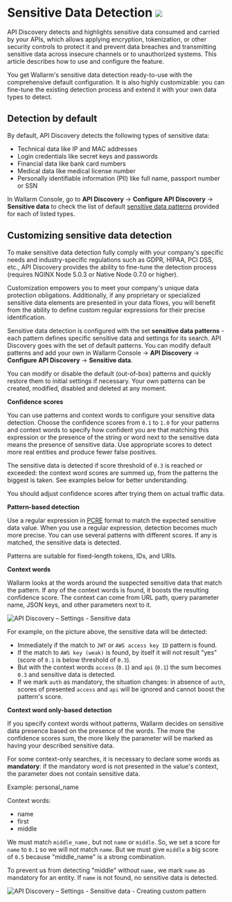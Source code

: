 # Sensitive Data Detection <a href="../../about-wallarm/subscription-plans/#waap-and-advanced-api-security"><img src="../../images/api-security-tag.svg" style="border: none;"></a>

API Discovery detects and highlights sensitive data consumed and carried by your APIs, which allows applying encryption, tokenization, or other security controls to protect it and prevent data breaches and transmitting sensitive data across insecure channels or to unauthorized systems. This article describes how to use and configure the feature.

You get Wallarm's sensitive data detection ready-to-use with the comprehensive default configuration. It is also highly customizable: you can fine-tune the existing detection process and extend it with your own data types to detect.

## Detection by default

By default, API Discovery detects the following types of sensitive data:

* Technical data like IP and MAC addresses
* Login credentials like secret keys and passwords
* Financial data like bank card numbers
* Medical data like medical license number
* Personally identifiable information (PII) like full name, passport number or SSN

In Wallarm Console, go to **API Discovery** → **Configure API Discovery** → **Sensitive data** to check the list of default [sensitive data patterns](#customizing-sensitive-data-detection) provided for each of listed types.

## Customizing sensitive data detection

To make sensitive data detection fully comply with your company's specific needs and industry-specific regulations such as GDPR, HIPAA, PCI DSS, etc., API Discovery provides the ability to fine-tune the detection process (requires NGINX Node 5.0.3 or Native Node 0.7.0 or higher).

Customization empowers you to meet your company's unique data protection obligations. Additionally, if any proprietary or specialized sensitive data elements are presented in your data flows, you will benefit from the ability to define custom regular expressions for their precise identification.

Sensitive data detection is configured with the set **sensitive data patterns** - each pattern defines specific sensitive data and settings for its search. API Discovery goes with the set of default patterns. You can modify default patterns and add your own in Wallarm Console → **API Discovery** → **Configure API Discovery** → **Sensitive data**.

You can modify or disable the default (out-of-box) patterns and quickly restore them to initial settings if necessary. Your own patterns can be created, modified, disabled and deleted at any moment.

**Confidence scores**

You can use patterns and context words to configure your sensitive data detection. Choose the confidence scores from `0.1` to `1.0` for your patterns and context words to specify how confident you are that matching this expression or the presence of the string or word next to the sensitive data means the presence of sensitive data. Use appropriate scores to detect more real entities and produce fewer false positives.

The sensitive data is detected if score threshold of `0.3` is reached or exceeded: the context word scores are summed up, from the patterns the biggest is taken. See examples below for better understanding.

You should adjust confidence scores after trying them on actual traffic data.

**Pattern-based detection**

Use a regular expression in [PCRE](https://www.pcre.org/) format to match the expected sensitive data value. When you use a regular expression, detection becomes much more precise. You can use several patterns with different scores. If any is matched, the sensitive data is detected.

Patterns are suitable for fixed-length tokens, IDs, and URIs.

**Context words**

Wallarm looks at the words around the suspected sensitive data that match the pattern. If any of the context words is found, it boosts the resulting confidence score. The context can come from URL path, query parameter name, JSON keys, and other parameters next to it.

![API Discovery – Settings - Sensitive data](../images/about-wallarm-waf/api-discovery/api-discovery-settings-sd.png)

For example, on the picture above, the sensitive data will be detected:

* Immediately if the match to `JWT` or `AWS access key ID` pattern is found.
* If the match to `AWS key (weak)` is found, by itself it will not result "yes" (score of `0.1` is below threshold of `0.3`).
* But with the context words `access` (`0.1`) and `api` (`0.1`) the sum becomes `0.3` and sensitive data is detected.
* If we mark `auth` as mandatory, the situation changes: in absence of `auth`, scores of presented `access` and `api` will be ignored and cannot boost the pattern's score.

**Context word only-based detection**

If you specify context words without patterns, Wallarm decides on sensitive data presence based on the presence of the words. The more the confidence scores sum, the more likely the parameter will be marked as having your described sensitive data.

For some context-only searches, it is necessary to declare some words as **mandatory**: if the mandatory word is not presented in the value's context, the parameter does not contain sensitive data.

Example: personal_name

Context words:

* name
* first
* middle

We must match `middle_name,` but not `name` or `middle`. So, we set a score for `name` to `0.1` so we will not match `name`. But we must give `middle` a big score of `0.5` because "middle_name" is a strong combination.

To prevent us from detecting "middle" without `name,` we mark `name` as mandatory for an entity. If `name` is not found, no sensitive data is detected.

![API Discovery – Settings - Sensitive data - Creating custom pattern](../images/about-wallarm-waf/api-discovery/api-discovery-settings-sd-own-pattern.png)
